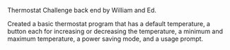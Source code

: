 Thermostat Challenge back end by William and Ed.

Created a basic thermostat program that has a default temperature, a button each for increasing or decreasing the temperature, a minimum and maximum temperature, a power saving mode, and a usage prompt. 